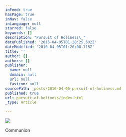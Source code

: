 ```yaml
---
inFeed: true
hasPage: true
inNav: false
inLanguage: null
starred: false
keywords: []
description: "Pursuit of Holiness\_"
datePublished: '2016-04-05T01:20:25.592Z'
dateModified: '2016-04-05T01:20:08.715Z'
title: ''
author: []
authors: []
publisher:
  name: null
  domain: null
  url: null
  favicon: null
sourcePath: _posts/2016-04-05-pursuit-of-holiness.md
published: true
url: pursuit-of-holiness/index.html
_type: Article

---
```

![](https://the-grid-user-content.s3-us-west-2.amazonaws.com/bf099b79-86b8-4ba0-9068-c8bcb11fa4d5.jpg)

Communion